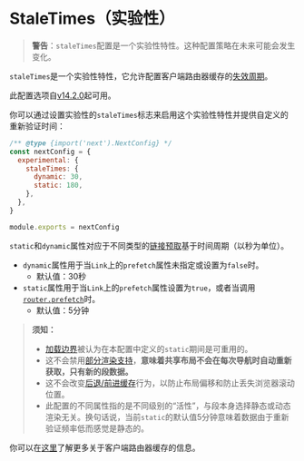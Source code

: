 # StaleTimes（实验性）

> **警告**：`staleTimes`配置是一个实验性特性。这种配置策略在未来可能会发生变化。

`staleTimes`是一个实验性特性，它允许配置客户端路由器缓存的[失效周期](/docs/app/building-your-application/caching#duration-3)。

此配置选项自[v14.2.0](https://github.com/vercel/next.js/releases/tag/v14.2.0)起可用。

你可以通过设置实验性的`staleTimes`标志来启用这个实验性特性并提供自定义的重新验证时间：

```js filename="next.config.js"
/** @type {import('next').NextConfig} */
const nextConfig = {
  experimental: {
    staleTimes: {
      dynamic: 30,
      static: 180,
    },
  },
}

module.exports = nextConfig
```

`static`和`dynamic`属性对应于不同类型的[链接预取](/docs/app/api-reference/components/link#prefetch)基于时间周期（以秒为单位）。

- `dynamic`属性用于当`Link`上的`prefetch`属性未指定或设置为`false`时。
  - 默认值：30秒
- `static`属性用于当`Link`上的`prefetch`属性设置为`true`，或者当调用[`router.prefetch`](/docs/app/building-your-application/caching#routerprefetch)时。
  - 默认值：5分钟

> **须知：**
>
> - [加载边界](/docs/app/api-reference/file-conventions/loading)被认为在本配置中定义的`static`期间是可重用的。
> - 这不会禁用[部分渲染支持](/docs/app/building-your-application/routing/linking-and-navigating#4-partial-rendering)，**意味着共享布局不会在每次导航时自动重新获取，只有新的段数据。**
> - 这不会改变[后退/前进缓存](/docs/app/building-your-application/caching#router-cache)行为，以防止布局偏移和防止丢失浏览器滚动位置。
> - 此配置的不同属性指的是不同级别的“活性”，与段本身选择静态或动态渲染无关。换句话说，当前`static`的默认值5分钟意味着数据由于重新验证频率低而感觉是静态的。

你可以在[这里](/docs/app/building-your-application/caching#router-cache)了解更多关于客户端路由器缓存的信息。